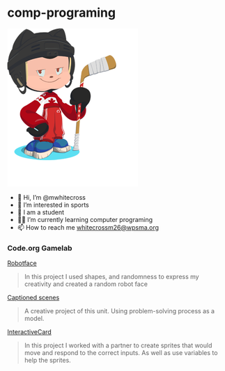 # comp-programing
![octocat](https://github.com/mwhitecross/comp-programing/blob/e7b2e1de4dee4aa006303d97b1eb5287cc634f28/octocat-16963347414091.png)
- 👋 Hi, I’m @mwhitecross
- 👀 I’m interested in sports
- 🌱 I am a student
- 👨‍💻 I’m currently learning computer programing
- 📫 How to reach me whitecrossm26@wpsma.org
### Code.org Gamelab
[Robotface](https://studio.code.org/projects/gamelab/u1JXH6Lgcz6-rp2W6Gsf4B2uH_vJkY-MSrhOWpYTJrg)
> In this project I used shapes, and randomness to express my creativity and created a random robot face

[Captioned scenes](https://studio.code.org/projects/gamelab/XfaToWpOVcPc63IJRH6MLnXrizkbsTCyojkznQNAgDk)
> A creative project of this unit.  Using problem-solving process as a model.

[InteractiveCard](https://studio.code.org/projects/gamelab/PYLb8Jtpw1HajZW7C_SXxlayLLvF1_6chXG9ba1Ux6A)
> In this project I worked with a partner to create sprites that would move and respond to the correct inputs.  As well as use variables to help the sprites.
